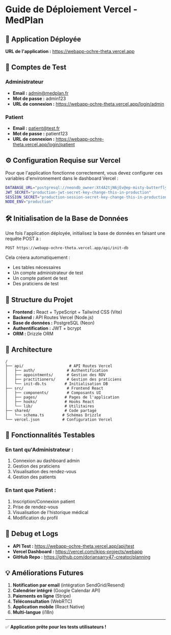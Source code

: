 # Guide de Déploiement Vercel - MedPlan

## 🚀 Application Déployée

**URL de l'application :** https://webapp-ochre-theta.vercel.app

## 📱 Comptes de Test

### Administrateur
- **Email :** admin@medplan.fr
- **Mot de passe :** admin123
- **URL de connexion :** https://webapp-ochre-theta.vercel.app/login/admin

### Patient
- **Email :** patient@test.fr
- **Mot de passe :** patient123
- **URL de connexion :** https://webapp-ochre-theta.vercel.app/login/patient

## ⚙️ Configuration Requise sur Vercel

Pour que l'application fonctionne correctement, vous devez configurer ces variables d'environnement dans le dashboard Vercel :

```bash
DATABASE_URL="postgresql://neondb_owner:Xt4A2tjN6jEv@ep-misty-butterfly-a2w6ocgr.eu-central-1.aws.neon.tech/neondb?sslmode=require"
JWT_SECRET="production-jwt-secret-key-change-this-in-production"
SESSION_SECRET="production-session-secret-key-change-this-in-production"
NODE_ENV="production"
```

## 🛠️ Initialisation de la Base de Données

Une fois l'application déployée, initialisez la base de données en faisant une requête POST à :

```
POST https://webapp-ochre-theta.vercel.app/api/init-db
```

Cela créera automatiquement :
- Les tables nécessaires
- Un compte administrateur de test
- Un compte patient de test  
- Des praticiens de test

## 🔧 Structure du Projet

- **Frontend :** React + TypeScript + Tailwind CSS (Vite)
- **Backend :** API Routes Vercel (Node.js)
- **Base de données :** PostgreSQL (Neon)
- **Authentification :** JWT + bcrypt
- **ORM :** Drizzle ORM

## 📂 Architecture

```
/
├── api/                    # API Routes Vercel
│   ├── auth/              # Authentification
│   ├── appointments/      # Gestion des RDV
│   ├── practitioners/     # Gestion des praticiens
│   └── init-db.ts        # Initialisation DB
├── src/                   # Frontend React
│   ├── components/        # Composants UI
│   ├── pages/            # Pages de l'application
│   ├── hooks/            # Hooks React
│   └── lib/              # Utilitaires
├── shared/               # Code partagé
│   └── schema.ts        # Schémas Drizzle
└── vercel.json          # Configuration Vercel
```

## 🎯 Fonctionnalités Testables

### En tant qu'Administrateur :
1. Connexion au dashboard admin
2. Gestion des praticiens
3. Visualisation des rendez-vous
4. Gestion des patients

### En tant que Patient :
1. Inscription/Connexion patient
2. Prise de rendez-vous
3. Visualisation de l'historique médical
4. Modification du profil

## 🐛 Debug et Logs

- **API Test :** https://webapp-ochre-theta.vercel.app/api/test
- **Vercel Dashboard :** https://vercel.com/ikips-projects/webapp
- **GitHub Repo :** https://github.com/doriansarry47-creator/planning

## 💡 Améliorations Futures

1. **Notification par email** (intégration SendGrid/Resend)
2. **Calendrier intégré** (Google Calendar API)
3. **Paiements en ligne** (Stripe)
4. **Téléconsultation** (WebRTC)
5. **Application mobile** (React Native)
6. **Multi-langue** (i18n)

---

✅ **Application prête pour les tests utilisateurs !**